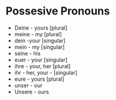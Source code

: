 # Possesive Pronouns
* Deine - yours [plural]
* meine - my [plural]
* dein -your [singular]
* mein - my [singular]
* seine - his
* euer - your [singular]
* ihre - your, her [plural]
* ihr - her, your - [singular]
* eure - yours [plural]
* unser - our
* Unsere - ours